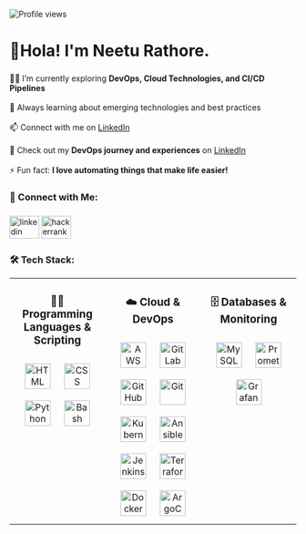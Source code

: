 ![Profile views](https://komarev.com/ghpvc/?username=neeturathorecse&label=Profile%20views&color=0e75b6&style=flat)
<h1 align="left">🌸Hola! I'm Neetu Rathore.</h1>

###

<p align="left">
  👨‍💻 I’m currently exploring <b>DevOps, Cloud Technologies, and CI/CD Pipelines</b> <br><br>
  🌱 Always learning about emerging technologies and best practices <br><br>
  📫 Connect with me on 
  <a href="https://www.linkedin.com/in/neeturathorecse/" target="_blank">LinkedIn</a> <br><br>
  📄 Check out my <b>DevOps journey and experiences</b> on 
  <a href="https://www.linkedin.com/in/neeturathorecse/" target="_blank">LinkedIn</a> <br><br>
  ⚡ Fun fact: <b>I love automating things that make life easier!</b>
</p>

###

<h3 align="left">🔗 Connect with Me:</h3>

###

<div align="left">
  <img src="https://raw.githubusercontent.com/maurodesouza/profile-readme-generator/master/src/assets/icons/social/linkedin/default.svg" width="52" height="40" alt="linkedin logo"  />
  <img src="https://raw.githubusercontent.com/maurodesouza/profile-readme-generator/master/src/assets/icons/social/hackerrank/default.svg" width="52" height="40" alt="hackerrank logo"  />
</div>

###

<div align="center">
<h3 align="left">🛠️ Tech Stack:</h3>

<table style="width:100%;">
  <tr>
   <td valign="top" width="33%">
      <h3 align="center">👨‍💻 Programming Languages & Scripting</h3>
      <div align="center">
        <a href="#"><img style="margin:10px" src="https://cdn.jsdelivr.net/gh/devicons/devicon/icons/html5/html5-original.svg" alt="HTML" height="45"/></a>
        <a href="#"><img style="margin:10px" src="https://cdn.jsdelivr.net/gh/devicons/devicon/icons/css3/css3-original.svg" alt="CSS" height="45"/></a>
        <a href="#"><img style="margin:10px" src="https://cdn.jsdelivr.net/gh/devicons/devicon/icons/python/python-original.svg" alt="Python" height="45"/></a>
        <a href="#"><img style="margin:10px" src="https://cdn.jsdelivr.net/gh/devicons/devicon/icons/bash/bash-original.svg" alt="Bash" height="45"/></a>
      </div>
    </td>

   <td valign="top" width="33%">
  <h3 align="center">☁️ Cloud & DevOps</h3>
      <div align="center">
        <a href="#"><img style="margin:10px" src="https://cdn.jsdelivr.net/gh/devicons/devicon/icons/amazonwebservices/amazonwebservices-line-wordmark.svg" alt="AWS" height="45"/></a>
        <a href="#"><img style="margin:10px" src="https://cdn.jsdelivr.net/gh/devicons/devicon/icons/gitlab/gitlab-original.svg" alt="GitLab" height="45"/></a>
        <a href="#"><img style="margin:10px" src="https://cdn.jsdelivr.net/gh/devicons/devicon/icons/github/github-original.svg" alt="GitHub" height="45"/></a>
        <a href="#"><img style="margin:10px" src="https://cdn.jsdelivr.net/gh/devicons/devicon/icons/git/git-original.svg" alt="Git" height="45"/></a>
        <a href="#"><img style="margin:10px" src="https://cdn.jsdelivr.net/gh/devicons/devicon/icons/kubernetes/kubernetes-plain.svg" alt="Kubernetes" height="45"/></a>
        <a href="#"><img style="margin:10px" src="https://cdn.jsdelivr.net/gh/devicons/devicon/icons/ansible/ansible-original.svg" alt="Ansible" height="45"/></a>
        <a href="#"><img style="margin:10px" src="https://cdn.jsdelivr.net/gh/devicons/devicon/icons/jenkins/jenkins-line.svg" alt="Jenkins" height="45"/></a>
        <a href="#"><img style="margin:10px" src="https://cdn.jsdelivr.net/gh/devicons/devicon/icons/terraform/terraform-original.svg" alt="Terraform" height="45"/></a>
        <a href="#"><img style="margin:10px" src="https://cdn.jsdelivr.net/gh/devicons/devicon/icons/docker/docker-original.svg" alt="Docker" height="45"/></a>
        <a href="#"><img style="margin:10px" src="https://cdn.jsdelivr.net/gh/devicons/devicon/icons/argocd/argocd-original.svg" alt="ArgoCD" height="45"/></a>
      </div>
    </td>

  <td valign="top" width="33%">
   <h3 align="center">🗄️ Databases & Monitoring</h3>
      <div align="center">
        <a href="#"><img style="margin:10px" src="https://cdn.jsdelivr.net/gh/devicons/devicon/icons/mysql/mysql-original.svg" alt="MySQL" height="45"/></a>
        <a href="#"><img style="margin:10px" src="https://cdn.jsdelivr.net/gh/devicons/devicon/icons/prometheus/prometheus-original.svg" alt="Prometheus" height="45"/></a>
        <a href="#"><img style="margin:10px" src="https://cdn.jsdelivr.net/gh/devicons/devicon/icons/grafana/grafana-original.svg" alt="Grafana" height="45"/></a>
      </div>
    </td>
  </tr>
</table>

</div>


